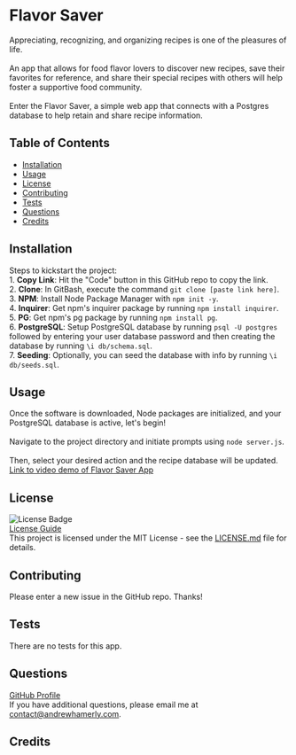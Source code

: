 # Flavor Saver
Appreciating, recognizing, and organizing recipes is one of the pleasures of life.<br /><br />An app that allows for food flavor lovers to discover new recipes, save their favorites for reference, and share their special recipes with others will help foster a supportive food community.<br /><br />Enter the Flavor Saver, a simple web app that connects with a Postgres database to help retain and share recipe information.
## Table of Contents
- [Installation](#installation)
- [Usage](#usage)
- [License](#license)
- [Contributing](#contributing)
- [Tests](#tests)
- [Questions](#questions)
- [Credits](#credits)
## Installation
Steps to kickstart the project:<br />1. **Copy Link**: Hit the "Code" button in this GitHub repo to copy the link.<br />2. **Clone**: In GitBash, execute the command `git clone [paste link here]`.<br />3. **NPM**: Install Node Package Manager with `npm init -y`.<br />4. **Inquirer**: Get npm's inquirer package by running `npm install inquirer`.<br />5. **PG**: Get npm's pg package by running `npm install pg`.<br />6. **PostgreSQL**: Setup PostgreSQL database by running `psql -U postgres` followed by entering your user database password and then creating the database by running `\i db/schema.sql`.<br />7. **Seeding**: Optionally, you can seed the database with info by running `\i db/seeds.sql`.
## Usage
Once the software is downloaded, Node packages are initialized, and your PostgreSQL database is active, let's begin!<br /><br />Navigate to the project directory and initiate prompts using `node server.js`.<br /><br />Then, select your desired action and the recipe database will be updated.<br />
[Link to video demo of Flavor Saver App](LINK)
## License
![License Badge](https://img.shields.io/badge/License-MIT-yellow.svg)<br />
[License Guide](https://opensource.org/licenses/MIT)<br />
This project is licensed under the MIT License - see the [LICENSE.md](LICENSE.md) file for details.
## Contributing
Please enter a new issue in the GitHub repo. Thanks!
## Tests
There are no tests for this app.
## Questions
[GitHub Profile](https://github.com/andrewhamerly)<br />
If you have additional questions, please email me at contact@andrewhamerly.com.
## Credits
  